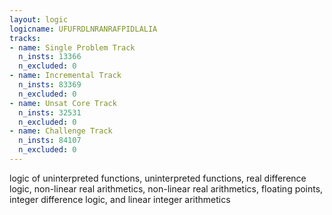 ```yaml
---
layout: logic
logicname: UFUFRDLNRANRAFPIDLALIA
tracks:
- name: Single Problem Track
  n_insts: 13366
  n_excluded: 0
- name: Incremental Track
  n_insts: 83369
  n_excluded: 0
- name: Unsat Core Track
  n_insts: 32531
  n_excluded: 0
- name: Challenge Track
  n_insts: 84107
  n_excluded: 0
---
```

logic of uninterpreted functions, uninterpreted functions, real difference logic, non-linear real arithmetics, non-linear real arithmetics, floating points, integer difference logic, and linear integer arithmetics